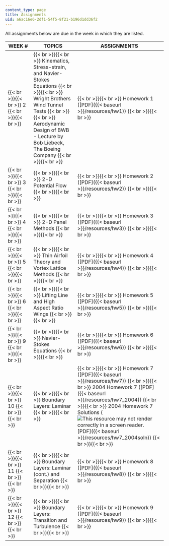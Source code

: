 ```yaml
---
content_type: page
title: Assignments
uid: a6ac16e6-2df1-54f5-8f21-b196d1dd36f2
---
```


All assignments below are due in the week in which they are listed.

| WEEK # | TOPICS | ASSIGNMENTS |
| --- | --- | --- |
|  {{< br >}}{{< br >}} 2 {{< br >}}{{< br >}}  |  {{< br >}}{{< br >}} Kinematics, Stress-strain, and Navier-Stokes Equations {{< br >}}{{< br >}} Wright Brothers Wind Tunnel Tests {{< br >}}{{< br >}} Aerodynamic Design of BWB - Lecture by Bob Liebeck, The Boeing Company {{< br >}}{{< br >}}  |  {{< br >}}{{< br >}} Homework 1 ([PDF]({{< baseurl >}}/resources/hw1)) {{< br >}}{{< br >}}  |
|  {{< br >}}{{< br >}} 3 {{< br >}}{{< br >}}  |  {{< br >}}{{< br >}} 2-D Potential Flow {{< br >}}{{< br >}}  |  {{< br >}}{{< br >}} Homework 2 ([PDF]({{< baseurl >}}/resources/hw2)) {{< br >}}{{< br >}}  |
|  {{< br >}}{{< br >}} 4 {{< br >}}{{< br >}}  |  {{< br >}}{{< br >}} 2-D Panel Methods {{< br >}}{{< br >}}  |  {{< br >}}{{< br >}} Homework 3 ([PDF]({{< baseurl >}}/resources/hw3)) {{< br >}}{{< br >}}  |
|  {{< br >}}{{< br >}} 5 {{< br >}}{{< br >}}  |  {{< br >}}{{< br >}} Thin Airfoil Theory and Vortex Lattice Methods {{< br >}}{{< br >}}  |  {{< br >}}{{< br >}} Homework 4 ([PDF]({{< baseurl >}}/resources/hw4)) {{< br >}}{{< br >}}  |
|  {{< br >}}{{< br >}} 6 {{< br >}}{{< br >}}  |  {{< br >}}{{< br >}} Lifting Line and High Aspect Ratio Wings {{< br >}}{{< br >}}  |  {{< br >}}{{< br >}} Homework 5 ([PDF]({{< baseurl >}}/resources/hw5)) {{< br >}}{{< br >}}  |
|  {{< br >}}{{< br >}} 9 {{< br >}}{{< br >}}  |  {{< br >}}{{< br >}} Navier-Stokes Equations {{< br >}}{{< br >}}  |  {{< br >}}{{< br >}} Homework 6 ([PDF]({{< baseurl >}}/resources/hw6)) {{< br >}}{{< br >}}  |
|  {{< br >}}{{< br >}} 10 {{< br >}}{{< br >}}  |  {{< br >}}{{< br >}} Boundary Layers: Laminar {{< br >}}{{< br >}}  |  {{< br >}}{{< br >}} Homework 7 ([PDF]({{< baseurl >}}/resources/hw7)) {{< br >}}{{< br >}} 2004 Homework 7 ([PDF]({{< baseurl >}}/resources/hw7_2004)) {{< br >}}{{< br >}} 2004 Homework 7 Solutions (![This resource may not render correctly in a screen reader.](/images/inacessible.gif)[PDF]({{< baseurl >}}/resources/hw7_2004soln)) {{< br >}}{{< br >}}  |
|  {{< br >}}{{< br >}} 11 {{< br >}}{{< br >}}  |  {{< br >}}{{< br >}} Boundary Layers: Laminar (cont.) and Separation {{< br >}}{{< br >}}  |  {{< br >}}{{< br >}} Homework 8 ([PDF]({{< baseurl >}}/resources/hw8)) {{< br >}}{{< br >}}  |
|  {{< br >}}{{< br >}} 12 {{< br >}}{{< br >}}  |  {{< br >}}{{< br >}} Boundary Layers: Transition and Turbulence {{< br >}}{{< br >}}  |  {{< br >}}{{< br >}} Homework 9 ([PDF]({{< baseurl >}}/resources/hw9)) {{< br >}}{{< br >}}